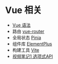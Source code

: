 # Vue 相关

- [Vue 语法](vue-note.md)
- 路由 [vue-router](../路由/vue-router.md)
- 全局状态 [Pinia](../状态管理/Pinia-note.md)
- 组件库 [ElementPlus](../组件库/ElementPlus.md)
- 构建工具 [Vite](Vite速览.md)
- [视频笔记1 选项式API](Vue-js-Course-for-Beginners.md)
